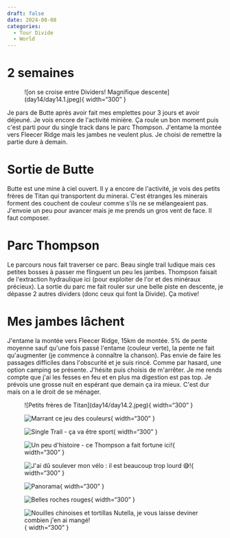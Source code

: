 ```yaml
---
draft: false 
date: 2024-08-08
categories:
  - Tour Divide
  - World
---
```


# 2 semaines

<figure markdown>
![on se croise entre Dividers! Magnifique descente](day14/day14.1.jpeg){ width=“300” }
</figure>

Je pars de Butte après avoir fait mes emplettes pour 3 jours et avoir déjeuné. Je vois encore de l'activité minière. Ça roule un bon moment puis c'est parti pour du single track dans le parc Thompson. J'entame la montée vers Fleecer Ridge mais les jambes ne veulent plus. Je choisi de remettre la partie dure à demain.

<!-- more -->

# Sortie de Butte

Butte est une mine à ciel ouvert. Il y a encore de l'activité, je vois des petits frères de Titan qui transportent du minerai. C'est étranges les minerais forment des couchent de couleur comme s'ils ne se mélangeaient pas. J'envoie un peu pour avancer mais je me prends un gros vent de face. Il faut composer.

# Parc Thompson

Le parcours nous fait traverser ce parc. Beau single trail ludique mais ces petites bosses à passer me flinguent un peu les jambes. Thompson faisait de l'extraction hydraulique ici (pour exploiter de l'or et des minéraux précieux). La sortie du parc me fait rouler sur une belle piste en descente, je dépasse 2 autres dividers (donc ceux qui font la Divide). Ça motive!

# Mes jambes lâchent

J'entame la montée vers Fleecer Ridge, 15km de montée. 5% de pente moyenne sauf qu'une fois passé l'entame (couleur verte), la pente ne fait qu'augmenter (je commence à connaître la chanson). Pas envie de faire les passages difficiles dans l'obscurité et je suis rincé. Comme par hasard, une option camping se présente. J'hésite puis choisis de m'arrêter. Je me rends compte que j'ai les fesses en feu et en plus ma digestion est pas top. Je prévois une grosse nuit en espérant que demain ça ira mieux. C'est dur mais on a le droit de se ménager.


<figure markdown>
![Petits frères de Titan](day14/day14.2.jpeg){ width=“300” }

![Marrant ce jeu des couleurs](day14/day14.3.jpeg){ width=“300” }

![Single Trail - ça va être sport](day14/day14.4.jpeg){ width=“300” }

![Un peu d'histoire - ce Thompson a fait fortune ici!](day14/day14.5.jpeg){ width=“300” }

![J'ai dû soulever mon vélo : il est beaucoup trop lourd 😅!](day14/day14.6.jpeg){ width=“300” }

![Panorama](day14/day14.7.jpeg){ width=“300” }

![Belles roches rouges](day14/day14.8.jpeg){ width=“300” }

![Nouilles chinoises et tortillas Nutella, je vous laisse deviner combien j'en ai mangé!](day14/day14.9.jpeg){ width=“300” }

</figure>




